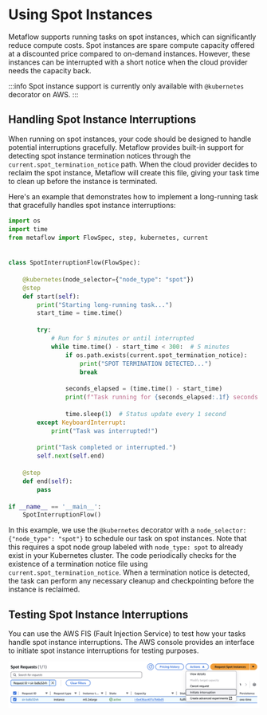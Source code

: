 

# Using Spot Instances

Metaflow supports running tasks on spot instances, which can significantly reduce compute costs. Spot instances are spare compute capacity offered at a discounted price compared to on-demand instances. However, these instances can be interrupted with a short notice when the cloud provider needs the capacity back.

:::info
Spot instance support is currently only available with `@kubernetes` decorator on AWS.
:::

## Handling Spot Instance Interruptions

When running on spot instances, your code should be designed to handle potential interruptions gracefully. Metaflow provides built-in support for detecting spot instance termination notices through the `current.spot_termination_notice` path. When the cloud provider decides to reclaim the spot instance, Metaflow will create this file, giving your task time to clean up before the instance is terminated.

Here's an example that demonstrates how to implement a long-running task that gracefully handles spot instance interruptions:

```python
import os
import time
from metaflow import FlowSpec, step, kubernetes, current


class SpotInterruptionFlow(FlowSpec):

    @kubernetes(node_selector={"node_type": "spot"})
    @step
    def start(self):
        print("Starting long-running task...")
        start_time = time.time()

        try:
            # Run for 5 minutes or until interrupted
            while time.time() - start_time < 300:  # 5 minutes
                if os.path.exists(current.spot_termination_notice):
                    print("SPOT TERMINATION DETECTED...")
                    break

                seconds_elapsed = (time.time() - start_time)
                print(f"Task running for {seconds_elapsed:.1f} seconds...")

                time.sleep(1)  # Status update every 1 second
        except KeyboardInterrupt:
            print("Task was interrupted!")

        print("Task completed or interrupted.")
        self.next(self.end)

    @step
    def end(self):
        pass

if __name__ == '__main__':
    SpotInterruptionFlow()
```

In this example, we use the `@kubernetes` decorator with a `node_selector: {"node_type": "spot"}` to schedule our task on spot instances. Note that this requires a spot node group labeled with `node_type: spot` to already exist in your Kubernetes cluster. The code periodically checks for the existence of a termination notice file using `current.spot_termination_notice`. When a termination notice is detected, the task can perform any necessary cleanup and checkpointing before the instance is reclaimed.

## Testing Spot Instance Interruptions

You can use the AWS FIS (Fault Injection Service) to test how your tasks handle spot instance interruptions. The AWS console provides an interface to initiate spot instance interruptions for testing purposes.

![](/assets/aws-spot-interruption.png)
